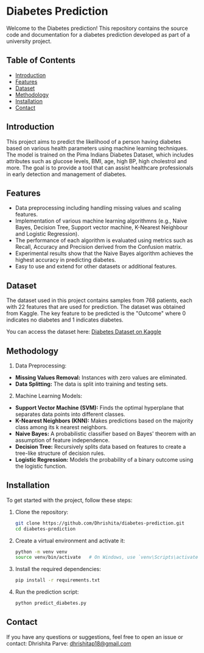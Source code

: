 # Diabetes Prediction

Welcome to the Diabetes prediction! This repository contains the source code and documentation for a diabetes prediction developed as part of a university project.

## Table of Contents

- [Introduction](#introduction)
- [Features](#features)
- [Dataset](#dataset)
- [Methodology](#methodology)
- [Installation](#installation)
- [Contact](#contact)

## Introduction

This project aims to predict the likelihood of a person having diabetes based on various health parameters using machine learning techniques. The model is trained on the Pima Indians Diabetes Dataset, which includes attributes such as glucose levels, BMI, age, high BP, high cholestrol and more. The goal is to provide a tool that can assist healthcare professionals in early detection and management of diabetes.

## Features

- Data preprocessing including handling missing values and scaling features.
- Implementation of various machine learning algorithmns (e.g., Naive Bayes, Decision Tree, Support vector machine, K-Nearest Neighbour and Logistic Regression).
- The performance of each algorithm is evaluated using metrics such as Recall, Accuracy and Precision derived from the Confusion matrix.
- Experimental results show that the Naive Bayes algorithm achieves the highest accuracy in predicting diabetes.
- Easy to use and extend for other datasets or additional features.

## Dataset
The dataset used in this project contains samples from 768 patients, each with 22 features that are used for prediction. The dataset was obtained from Kaggle. The key feature to be predicted is the "Outcome" where 0 indicates no diabetes and 1 indicates diabetes.

You can access the dataset here: [Diabetes Dataset on Kaggle](https://www.kaggle.com/datasets/your-dataset-link)

## Methodology
1. Data Preprocessing:
   
- **Missing Values Removal:** Instances with zero values are eliminated.
- **Data Splitting:** The data is split into training and testing sets.

2. Machine Learning Models:

- **Support Vector Machine (SVM):** Finds the optimal hyperplane that separates data points into different classes.
- **K-Nearest Neighbors (KNN):** Makes predictions based on the majority class among its k nearest neighbors.
- **Naive Bayes:** A probabilistic classifier based on Bayes' theorem with an assumption of feature independence.
- **Decision Tree:** Recursively splits data based on features to create a tree-like structure of decision rules.
- **Logistic Regression:** Models the probability of a binary outcome using the logistic function.

## Installation

To get started with the project, follow these steps:

1. Clone the repository:
   
   ```bash
   git clone https://github.com/Dhrishita/diabetes-prediction.git
   cd diabetes-prediction
   
2. Create a virtual environment and activate it:
   
   ```bash
   python -m venv venv
   source venv/bin/activate   # On Windows, use `venv\Scripts\activate`

3. Install the required dependencies:
   
   ```bash
   pip install -r requirements.txt
   
4. Run the prediction script:

   ```bash
   python predict_diabetes.py
   
## Contact
If you have any questions or suggestions, feel free to open an issue or contact:
Dhrishita Parve: dhrishitap18@gmail.com



